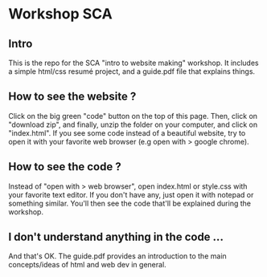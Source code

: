 # Workshop SCA 

## Intro
This is the repo for the SCA "intro to website making" workshop. It includes a simple html/css resumé project, and a guide.pdf file that explains things. 

## How to see the website ? 
Click on the big green "code" button on the top of this page. Then, click on "download zip", and finally, unzip the folder on your computer, and click on "index.html". If you see some code instead of a beautiful website, try to open it with your favorite web browser (e.g open with > google chrome). 

## How to see the code ? 
Instead of "open with > web browser", open index.html or style.css with your favorite text editor. If you don't have any, just open it with notepad or something similar. You'll then see the code that'll be explained during the workshop. 

## I don't understand anything in the code ... 
And that's OK. The guide.pdf provides an introduction to the main concepts/ideas of html and web dev in general. 
